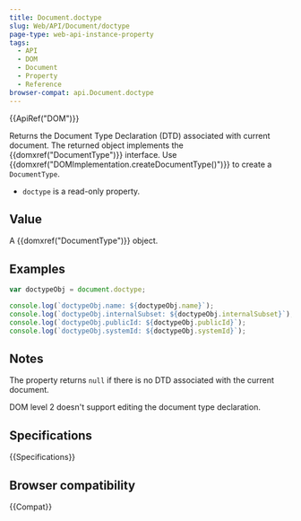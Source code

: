 ```yaml
---
title: Document.doctype
slug: Web/API/Document/doctype
page-type: web-api-instance-property
tags:
  - API
  - DOM
  - Document
  - Property
  - Reference
browser-compat: api.Document.doctype
---
```

{{ApiRef("DOM")}}

Returns the Document Type Declaration (DTD) associated with current document. The
returned object implements the {{domxref("DocumentType")}} interface. Use
{{domxref("DOMImplementation.createDocumentType()")}} to create a
`DocumentType`.

- `doctype` is a read-only property.

## Value

A {{domxref("DocumentType")}} object.

## Examples

```js
var doctypeObj = document.doctype;

console.log(`doctypeObj.name: ${doctypeObj.name}`);
console.log(`doctypeObj.internalSubset: ${doctypeObj.internalSubset}`);
console.log(`doctypeObj.publicId: ${doctypeObj.publicId}`);
console.log(`doctypeObj.systemId: ${doctypeObj.systemId}`);
```

## Notes

The property returns `null` if there is no DTD associated with the current
document.

DOM level 2 doesn't support editing the document type declaration.

## Specifications

{{Specifications}}

## Browser compatibility

{{Compat}}
